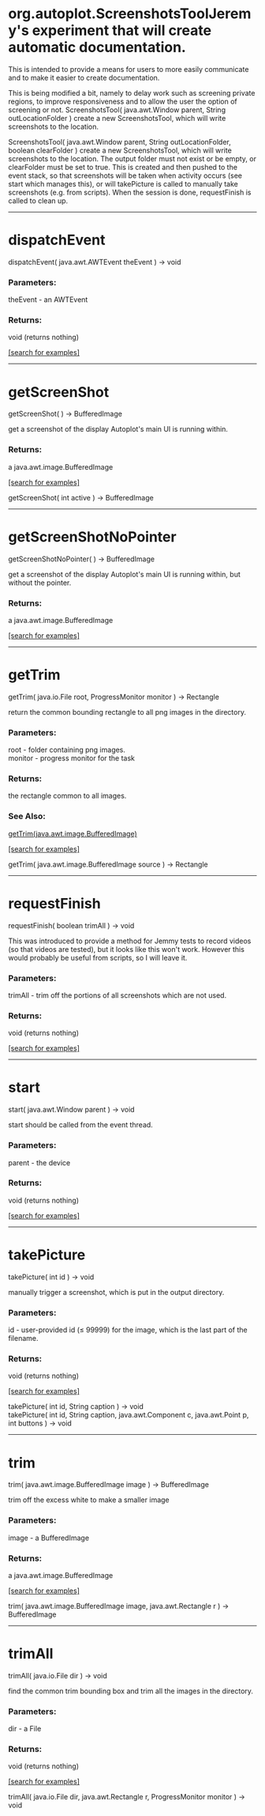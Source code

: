 # org.autoplot.ScreenshotsToolJeremy's experiment that will create automatic documentation.
 This is intended to provide a means for users to more easily communicate and 
 to make it easier to create documentation.
 
 This is being modified a bit, namely to delay work such as screening
 private regions, to improve responsiveness and to allow the user the option
 of screening or not.
ScreenshotsTool( java.awt.Window parent, String outLocationFolder )
create a new ScreenshotsTool, which will write screenshots to the location.

ScreenshotsTool( java.awt.Window parent, String outLocationFolder, boolean clearFolder )
create a new ScreenshotsTool, which will write screenshots to the location.  The
 output folder must not exist or be empty, or clearFolder must be set to true.
 This is created and then pushed to the event stack, so that screenshots will
 be taken when activity occurs (see start which manages this), or will takePicture
 is called to manually take screenshots (e.g. from scripts).  When the
 session is done, requestFinish is called to clean up.

***
<a name="dispatchEvent"></a>
# dispatchEvent
dispatchEvent( java.awt.AWTEvent theEvent ) &rarr; void



### Parameters:
theEvent - an AWTEvent

### Returns:
void (returns nothing)


<a href="https://github.com/autoplot/dev/search?q=dispatchEvent&unscoped_q=dispatchEvent">[search for examples]</a>

***
<a name="getScreenShot"></a>
# getScreenShot
getScreenShot(  ) &rarr; BufferedImage

get a screenshot of the display Autoplot's main UI is running within.

### Returns:
a java.awt.image.BufferedImage


<a href="https://github.com/autoplot/dev/search?q=getScreenShot&unscoped_q=getScreenShot">[search for examples]</a>

getScreenShot( int active ) &rarr; BufferedImage<br>
***
<a name="getScreenShotNoPointer"></a>
# getScreenShotNoPointer
getScreenShotNoPointer(  ) &rarr; BufferedImage

get a screenshot of the display Autoplot's main UI is running within, but without the pointer.

### Returns:
a java.awt.image.BufferedImage


<a href="https://github.com/autoplot/dev/search?q=getScreenShotNoPointer&unscoped_q=getScreenShotNoPointer">[search for examples]</a>

***
<a name="getTrim"></a>
# getTrim
getTrim( java.io.File root, ProgressMonitor monitor ) &rarr; Rectangle

return the common bounding rectangle to all png images in the directory.

### Parameters:
root - folder containing png images.
<br>monitor - progress monitor for the task

### Returns:
the rectangle common to all images.
### See Also:
<a href='#getTrim'>getTrim(java.awt.image.BufferedImage)</a> <br>

<a href="https://github.com/autoplot/dev/search?q=getTrim&unscoped_q=getTrim">[search for examples]</a>

getTrim( java.awt.image.BufferedImage source ) &rarr; Rectangle<br>
***
<a name="requestFinish"></a>
# requestFinish
requestFinish( boolean trimAll ) &rarr; void

This was introduced to provide a method for Jemmy tests to record videos 
 (so that videos are tested), but it looks like this won't work.  However
 this would probably be useful from scripts, so I will leave it.

### Parameters:
trimAll - trim off the portions of all screenshots which are not used.

### Returns:
void (returns nothing)


<a href="https://github.com/autoplot/dev/search?q=requestFinish&unscoped_q=requestFinish">[search for examples]</a>

***
<a name="start"></a>
# start
start( java.awt.Window parent ) &rarr; void

start should be called from the event thread.

### Parameters:
parent - the device

### Returns:
void (returns nothing)


<a href="https://github.com/autoplot/dev/search?q=start&unscoped_q=start">[search for examples]</a>

***
<a name="takePicture"></a>
# takePicture
takePicture( int id ) &rarr; void

manually trigger a screenshot, which is put in the output directory.

### Parameters:
id - user-provided id (&le; 99999) for the image, which is the last part of the filename.

### Returns:
void (returns nothing)


<a href="https://github.com/autoplot/dev/search?q=takePicture&unscoped_q=takePicture">[search for examples]</a>

takePicture( int id, String caption ) &rarr; void<br>
takePicture( int id, String caption, java.awt.Component c, java.awt.Point p, int buttons ) &rarr; void<br>
***
<a name="trim"></a>
# trim
trim( java.awt.image.BufferedImage image ) &rarr; BufferedImage

trim off the excess white to make a smaller image

### Parameters:
image - a BufferedImage

### Returns:
a java.awt.image.BufferedImage


<a href="https://github.com/autoplot/dev/search?q=trim&unscoped_q=trim">[search for examples]</a>

trim( java.awt.image.BufferedImage image, java.awt.Rectangle r ) &rarr; BufferedImage<br>
***
<a name="trimAll"></a>
# trimAll
trimAll( java.io.File dir ) &rarr; void

find the common trim bounding box and trim all the images in the directory.

### Parameters:
dir - a File

### Returns:
void (returns nothing)


<a href="https://github.com/autoplot/dev/search?q=trimAll&unscoped_q=trimAll">[search for examples]</a>

trimAll( java.io.File dir, java.awt.Rectangle r, ProgressMonitor monitor ) &rarr; void<br>
